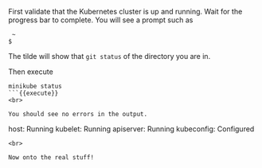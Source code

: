 First validate that the Kubernetes cluster is up and running.
Wait for the progress bar to complete.  You will see a prompt such as


```
 ~
$
```

The tilde will show that `git status` of the directory you are in.

Then execute

```
minikube status
```{{execute}}
<br>

You should see no errors in the output.
```
host: Running
kubelet: Running
apiserver: Running
kubeconfig: Configured
```
<br>

Now onto the real stuff!